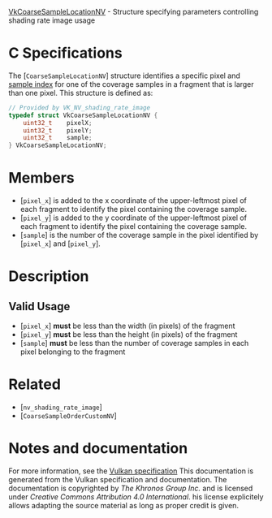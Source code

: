 [VkCoarseSampleLocationNV](https://www.khronos.org/registry/vulkan/specs/1.3-extensions/man/html/VkCoarseSampleLocationNV.html) - Structure specifying parameters controlling shading rate image usage

# C Specifications
The [`CoarseSampleLocationNV`] structure identifies a specific pixel and
[sample index](https://www.khronos.org/registry/vulkan/specs/1.3-extensions/html/vkspec.html#primsrast-multisampling-coverage-mask) for one of the
coverage samples in a fragment that is larger than one pixel.
This structure is defined as:
```c
// Provided by VK_NV_shading_rate_image
typedef struct VkCoarseSampleLocationNV {
    uint32_t    pixelX;
    uint32_t    pixelY;
    uint32_t    sample;
} VkCoarseSampleLocationNV;
```

# Members
- [`pixel_x`] is added to the x coordinate of the upper-leftmost pixel of each fragment to identify the pixel containing the coverage sample.
- [`pixel_y`] is added to the y coordinate of the upper-leftmost pixel of each fragment to identify the pixel containing the coverage sample.
- [`sample`] is the number of the coverage sample in the pixel identified by [`pixel_x`] and [`pixel_y`].

# Description
## Valid Usage
-  [`pixel_x`] **must**  be less than the width (in pixels) of the fragment
-  [`pixel_y`] **must**  be less than the height (in pixels) of the fragment
-  [`sample`] **must**  be less than the number of coverage samples in each pixel belonging to the fragment

# Related
- [`nv_shading_rate_image`]
- [`CoarseSampleOrderCustomNV`]

# Notes and documentation
For more information, see the [Vulkan specification](https://www.khronos.org/registry/vulkan/specs/1.3-extensions/html/vkspec.html)
This documentation is generated from the Vulkan specification and documentation.
The documentation is copyrighted by *The Khronos Group Inc.* and is licensed under *Creative Commons Attribution 4.0 International*.
his license explicitely allows adapting the source material as long as proper credit is given.
        